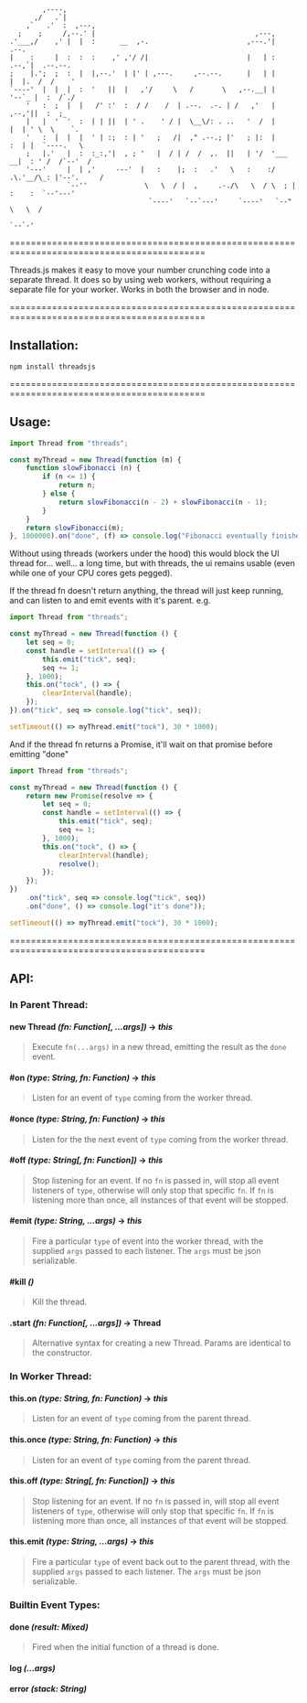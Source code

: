 ```
        ,----,
      ,/   .`|
    ,`   .'  :  ,---,
  ;    ;     /,--.' |                                       ,---,
.'___,/    ,' |  |  :      __  ,-.                        ,---.'|          .--.
|    :     |  :  :  :    ,' ,'/ /|                        |   | :        .--,`|  .--.--.
;    |.';  ;  :  |  |,--.'  | |' | ,---.     ,--.--.      |   | |        |  |.  /  /    '
`----'  |  |  |  :  '   ||  |   ,'/     \   /       \   ,--.__| |        '--`_ |  :  /`./
    '   :  ;  |  |   /' :'  :  / /    /  | .--.  .-. | /   ,'   |        ,--,'||  :  ;_
    |   |  '  '  :  | | ||  | ' .    ' / |  \__\/: . ..   '  /  |        |  | ' \  \    `.
    '   :  |  |  |  ' | :;  : | '   ;   /|  ," .--.; |'   ; |:  |        :  | |  `----.   \
    ;   |.'   |  :  :_:,'|  , ; '   |  / | /  /  ,.  ||   | '/  '___   __|  : ' /  /`--'  /
    '---'     |  | ,'     ---'  |   :    |;  :   .'   \   :    :/  .\.'__/\_: |'--'.     /
              `--''              \   \  / |  ,     .-./\   \  / \  ; |   :    :  `--'---'
                                  `----'   `--`---'     `----'   `--" \   \  /
                                                                       `--`-'
```
===========================================================================================

Threads.js makes it easy to move your number crunching code into a separate thread.
It does so by using web workers, without requiring a separate file for your worker.
Works in both the browser and in node.

===========================================================================================

## Installation:

`npm install threadsjs`

===========================================================================================

## Usage:

```js
import Thread from "threads";

const myThread = new Thread(function (m) {
    function slowFibonacci (n) {
        if (n <= 1) {
            return n;
        } else {
            return slowFibonacci(n - 2) + slowFibonacci(n - 1);
        }
    }
    return slowFibonacci(m);
}, 1000000).on("done", (f) => console.log("Fibonacci eventually finished", f));
```

Without using threads (workers under the hood) this would block the UI thread for… well… a long time, but with threads, the ui remains usable (even while one of your CPU cores gets pegged).

If the thread fn doesn't return anything, the thread will just keep running, and can listen to and emit events with it's parent.
e.g.

```js
import Thread from "threads";

const myThread = new Thread(function () {
    let seq = 0;
    const handle = setInterval(() => {
        this.emit("tick", seq);
        seq += 1;
    }, 1000);
    this.on("tock", () => {
        clearInterval(handle);
    });
}).on("tick", seq => console.log("tick", seq));

setTimeout(() => myThread.emit("tock"), 30 * 1000);
```

And if the thread fn returns a Promise, it'll wait on that promise before emitting "done"

```js
import Thread from "threads";

const myThread = new Thread(function () {
    return new Promise(resolve => {
        let seq = 0;
        const handle = setInterval(() => {
            this.emit("tick", seq);
            seq += 1;
        }, 1000);
        this.on("tock", () => {
            clearInterval(handle);
            resolve();
        });
    });
})
    .on("tick", seq => console.log("tick", seq))
    .on("done", () => console.log("it's done"));

setTimeout(() => myThread.emit("tock"), 30 * 1000);
```

===========================================================================================

## API:

### In Parent Thread:

#### **new Thread** _(fn: Function[, ...args])_ -> _this_

> Execute `fn(...args)` in a new thread, emitting the result as the `done` event.

#### **#on** _(type: String, fn: Function)_ -> _this_

> Listen for an event of `type` coming from the worker thread.

#### **#once** _(type: String, fn: Function)_ -> _this_

> Listen for the the next event of `type` coming from the worker thread.

#### **#off** _(type: String[, fn: Function])_ -> _this_

> Stop listening for an event. If no `fn` is passed in, will stop all event listeners of `type`, otherwise will only stop that specific `fn`. If `fn` is listening more than once, all instances of that event will be stopped.

#### **#emit** _(type: String, ...args)_ -> _this_

> Fire a particular `type` of event into the worker thread, with the supplied `args` passed to each listener. The `args` must be json serializable.

#### **#kill** _()_

> Kill the thread.

#### **.start** _(fn: Function[, ...args])_ -> Thread

> Alternative syntax for creating a new Thread. Params are identical to the constructor.

### In Worker Thread:

#### **this.on** _(type: String, fn: Function)_ -> _this_

> Listen for an event of `type` coming from the parent thread.

#### **this.once** _(type: String, fn: Function)_ -> _this_

> Listen for an event of `type` coming from the parent thread.

#### **this.off** _(type: String[, fn: Function])_ -> _this_

> Stop listening for an event. If no `fn` is passed in, will stop all event listeners of `type`, otherwise will only stop that specific `fn`. If `fn` is listening more than once, all instances of that event will be stopped.

#### **this.emit** _(type: String, ...args)_ -> _this_

> Fire a particular `type` of event back out to the parent thread, with the supplied `args` passed to each listener. The `args` must be json serializable.

### Builtin Event Types:

#### **done** _(result: Mixed)_

> Fired when the initial function of a thread is done.

#### **log** _(...args)_

#### **error** _(stack: String)_
